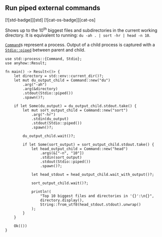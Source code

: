 ## Run piped external commands

[![std-badge]][std] [![cat-os-badge]][cat-os]

Shows up to the 10<sup>th</sup> biggest files and subdirectories in
the current working directory. It is equivalent to running: `du -ah . |
sort -hr | head -n 10`.

[`Command`]s represent a process. Output of a child process is captured with a
[`Stdio::piped`] between parent and child.

```rust,edition2024,no_run
use std::process::{Command, Stdio};
use anyhow::Result;

fn main() -> Result<()> {
    let directory = std::env::current_dir()?;
    let mut du_output_child = Command::new("du")
        .arg("-ah")
        .arg(&directory)
        .stdout(Stdio::piped())
        .spawn()?;

    if let Some(du_output) = du_output_child.stdout.take() {
        let mut sort_output_child = Command::new("sort")
            .arg("-hr")
            .stdin(du_output)
            .stdout(Stdio::piped())
            .spawn()?;

        du_output_child.wait()?;

        if let Some(sort_output) = sort_output_child.stdout.take() {
            let head_output_child = Command::new("head")
                .args(&["-n", "10"])
                .stdin(sort_output)
                .stdout(Stdio::piped())
                .spawn()?;

            let head_stdout = head_output_child.wait_with_output()?;

            sort_output_child.wait()?;

            println!(
                "Top 10 biggest files and directories in '{}':\n{}",
                directory.display(),
                String::from_utf8(head_stdout.stdout).unwrap()
            );
        }
    }

    Ok(())
}
```

[`Command`]: https://doc.rust-lang.org/std/process/struct.Command.html
[`Stdio::piped`]: https://doc.rust-lang.org/std/process/struct.Stdio.html
